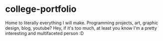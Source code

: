 # college-portfolio
Home to literally everything I will make. Programming projects, art, graphic design, blog, youtube? Hey, if it's too much, at least you know I'm a pretty interesting and multifaceted person :D

